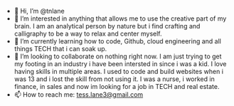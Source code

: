 - 👋 Hi, I’m @tnlane
- 👀 I’m interested in anything that allows me to use the creative part of my brain. I am an analytical person by nature but i find crafting and calligraphy to be a way to relax and center myself.
- 🌱 I’m currently learning how to code, Github, cloud engineering and all things TECH that i can soak up. 
- 💞️ I’m looking to collaborate on nothing right now. I am just trying to get my footing in an industry i have been intersted in since i was a kid. I love having skills in multiple areas. I used to code and build websites when i was 13 and i lost the skill from not using it. I was a nurse, i worked in finance, in sales and now im looking for a job in TECH and real estate.
- 📫 How to reach me: tess.lane3@gmail.com 

<!---
tnlane/tnlane is a ✨ special ✨ repository because its `README.md` (this file) appears on your GitHub profile.
You can click the Preview link to take a look at your changes.
--->
